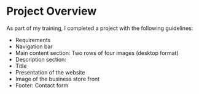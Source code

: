 # Project Overview
As part of my training, I completed a project with the following guidelines:

- Requirements
- Navigation bar
- Main content section: Two rows of four images (desktop format)
- Description section:
- Title
- Presentation of the website
- Image of the business store front
- Footer: Contact form
